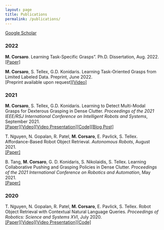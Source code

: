 ```yaml
---
layout: page
title: Publications
permalink: /publications/
---
```


[Google Scholar](https://scholar.google.com/citations?user=NZXTTVQAAAAJ)

### 2022
**M. Corsaro**. Learning Task-Specific Grasps”. 
Ph.D. Dissertation, Aug. 2022.<br>[[Paper]](https://mattcorsaro1.github.io/assets/files/corsaro_dissertation.pdf)

**M. Corsaro**, S. Tellex, G.D. Konidaris. Learning Task-Oriented Grasps from Limited Labeled Data.
Preprint, June 2022.<br>[Preprint available upon request][[Video]](https://youtu.be/lqzpASJkAVg)

### 2021
**M. Corsaro**, S. Tellex, G.D. Konidaris. Learning to Detect Multi-Modal Grasps for Dexterous Grasping in Dense Clutter.
*Proceedings of the 2021 IEEE/RSJ International Conference on Intelligent Robots and Systems*, September 2021.<br>[[Paper]](http://irl.cs.brown.edu/pubs/multimodal_grasps.pdf)[[Video]](https://youtu.be/YkFrG4_h6_k)[[Video Presentation]](https://youtu.be/PxRC5GVmdXE)[[Code]](https://github.com/mattcorsaro1/MultiModalGrasping)[[Blog Post]](https://mattcorsaro1.github.io/2021/09/29/multimodalgrasping.html)

T. Nguyen, N. Gopalan, R. Patel, **M. Corsaro**, E. Pavlick, S. Tellex. Affordance-Based Robot Object Retrieval.
*Autonomous Robots*, August 2021.<br>[[Paper]](https://link.springer.com/article/10.1007/s10514-021-10008-7)

B. Tang, **M. Corsaro**, G. D. Konidaris, S. Nikolaidis, S. Tellex. Learning Collaborative Pushing and
Grasping Policies in Dense Clutter.
*Proceedings of the 2021 International Conference on Robotics and Automation*, May 2021.<br>[[Paper]](http://irl.cs.brown.edu/pubs/push_grasp_clutter.pdf)

### 2020
T. Nguyen, N. Gopalan, R. Patel, **M. Corsaro**, E. Pavlick, S. Tellex. Robot Object Retrieval with Contextual Natural Language Queries.
*Proceedings of Robotics: Science and Systems XVI*, July 2020.<br>[[Paper]](http://www.roboticsproceedings.org/rss16/p080.pdf)[[Video]](https://youtu.be/WMAdGhMmXEQ)[[Video Presentation]](https://youtu.be/HOYvL5AwX38)[[Code]](https://github.com/Thaonguyen3095/affordance-language)


